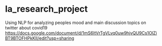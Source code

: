 # la_research_project
Using NLP for analyzing peoples mood and main discussion topics on twitter about covid19
https://docs.google.com/document/d/1mS6ItVrTgVLvq0uw9hjvQU9Cs1OlZiBT9BTOFHPkKII/edit?usp=sharing
